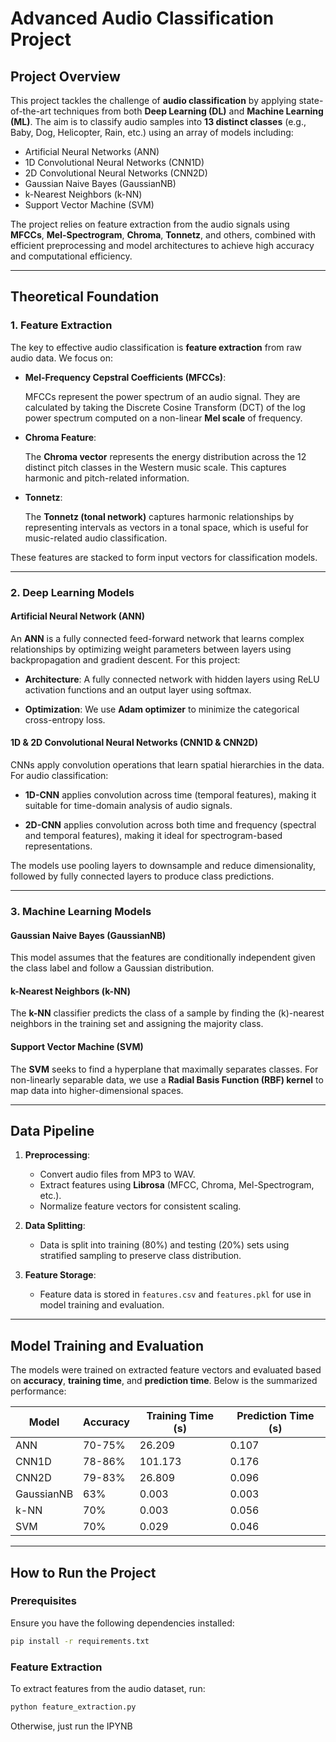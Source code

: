 # Advanced Audio Classification Project

## Project Overview

This project tackles the challenge of **audio classification** by applying state-of-the-art techniques from both **Deep Learning (DL)** and **Machine Learning (ML)**. The aim is to classify audio samples into **13 distinct classes** (e.g., Baby, Dog, Helicopter, Rain, etc.) using an array of models including:

- Artificial Neural Networks (ANN)
- 1D Convolutional Neural Networks (CNN1D)
- 2D Convolutional Neural Networks (CNN2D)
- Gaussian Naive Bayes (GaussianNB)
- k-Nearest Neighbors (k-NN)
- Support Vector Machine (SVM)

The project relies on feature extraction from the audio signals using **MFCCs**, **Mel-Spectrogram**, **Chroma**, **Tonnetz**, and others, combined with efficient preprocessing and model architectures to achieve high accuracy and computational efficiency.

---

## Theoretical Foundation

### 1. Feature Extraction

The key to effective audio classification is **feature extraction** from raw audio data. We focus on:

- **Mel-Frequency Cepstral Coefficients (MFCCs)**:

  MFCCs represent the power spectrum of an audio signal. They are calculated by taking the Discrete Cosine Transform (DCT) of the log power spectrum computed on a non-linear **Mel scale** of frequency.

- **Chroma Feature**:

  The **Chroma vector** represents the energy distribution across the 12 distinct pitch classes in the Western music scale. This captures harmonic and pitch-related information.

- **Tonnetz**:

  The **Tonnetz (tonal network)** captures harmonic relationships by representing intervals as vectors in a tonal space, which is useful for music-related audio classification.

These features are stacked to form input vectors for classification models.

---

### 2. Deep Learning Models

#### Artificial Neural Network (ANN)

An **ANN** is a fully connected feed-forward network that learns complex relationships by optimizing weight parameters between layers using backpropagation and gradient descent. For this project:

- **Architecture**: A fully connected network with hidden layers using ReLU activation functions and an output layer using softmax.
  
- **Optimization**: We use **Adam optimizer** to minimize the categorical cross-entropy loss.

#### 1D & 2D Convolutional Neural Networks (CNN1D & CNN2D)

CNNs apply convolution operations that learn spatial hierarchies in the data. For audio classification:

- **1D-CNN** applies convolution across time (temporal features), making it suitable for time-domain analysis of audio signals.

- **2D-CNN** applies convolution across both time and frequency (spectral and temporal features), making it ideal for spectrogram-based representations.

The models use pooling layers to downsample and reduce dimensionality, followed by fully connected layers to produce class predictions.

---

### 3. Machine Learning Models

#### Gaussian Naive Bayes (GaussianNB)

This model assumes that the features are conditionally independent given the class label and follow a Gaussian distribution.

#### k-Nearest Neighbors (k-NN)

The **k-NN** classifier predicts the class of a sample by finding the \(k\)-nearest neighbors in the training set and assigning the majority class.

#### Support Vector Machine (SVM)

The **SVM** seeks to find a hyperplane that maximally separates classes. For non-linearly separable data, we use a **Radial Basis Function (RBF) kernel** to map data into higher-dimensional spaces.

---

## Data Pipeline

1. **Preprocessing**:
   - Convert audio files from MP3 to WAV.
   - Extract features using **Librosa** (MFCC, Chroma, Mel-Spectrogram, etc.).
   - Normalize feature vectors for consistent scaling.

2. **Data Splitting**:
   - Data is split into training (80%) and testing (20%) sets using stratified sampling to preserve class distribution.

3. **Feature Storage**:
   - Feature data is stored in `features.csv` and `features.pkl` for use in model training and evaluation.

---

## Model Training and Evaluation

The models were trained on extracted feature vectors and evaluated based on **accuracy**, **training time**, and **prediction time**. Below is the summarized performance:

| Model     | Accuracy    | Training Time (s) | Prediction Time (s) |
|-----------|-------------|-------------------|---------------------|
| ANN       | 70-75%      | 26.209            | 0.107               |
| CNN1D     | 78-86%      | 101.173           | 0.176               |
| CNN2D     | 79-83%      | 26.809            | 0.096               |
| GaussianNB| 63%         | 0.003             | 0.003               |
| k-NN      | 70%         | 0.003             | 0.056               |
| SVM       | 70%         | 0.029             | 0.046               |

---

## How to Run the Project

### Prerequisites

Ensure you have the following dependencies installed:

```bash
pip install -r requirements.txt
```
### Feature Extraction
To extract features from the audio dataset, run:
  ```bash
  python feature_extraction.py 
  ```
Otherwise, just run the IPYNB
